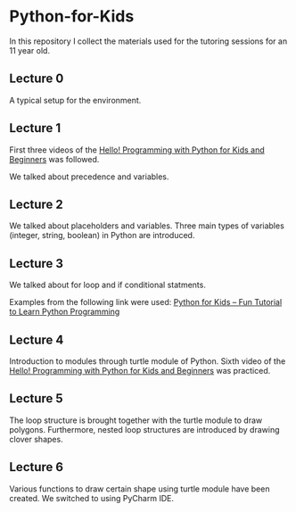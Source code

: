 # Python-for-Kids

In this repository I collect the materials used for the tutoring sessions for an 11 year old. 

## Lecture 0

A typical setup for the environment.

## Lecture 1

First three videos of the [Hello! Programming with Python for Kids and Beginners](https://www.youtube.com/watch?v=AODtS3S1ffE&list=PL7wwY6Ln64K4Ev1KQMNwudrh4YqtCTHf3) was followed.

We talked about precedence and variables.

## Lecture 2

We talked about placeholders and variables. Three main types of variables (integer, string, boolean) in Python are introduced.

## Lecture 3

We talked about for loop and if conditional statments.

Examples from the following link were used: [Python for Kids – Fun Tutorial to Learn Python Programming](https://www.geeksforgeeks.org/python-for-kids/)

## Lecture 4

Introduction to modules through turtle module of Python. Sixth video of the [Hello! Programming with Python for Kids and Beginners](https://www.youtube.com/watch?v=AODtS3S1ffE&list=PL7wwY6Ln64K4Ev1KQMNwudrh4YqtCTHf3) was practiced.

## Lecture 5

The loop structure is brought together with the turtle module to draw polygons. Furthermore, nested loop structures are introduced by drawing clover shapes.

## Lecture 6

Various functions to draw certain shape using turtle module have been created. We switched to using PyCharm IDE.
